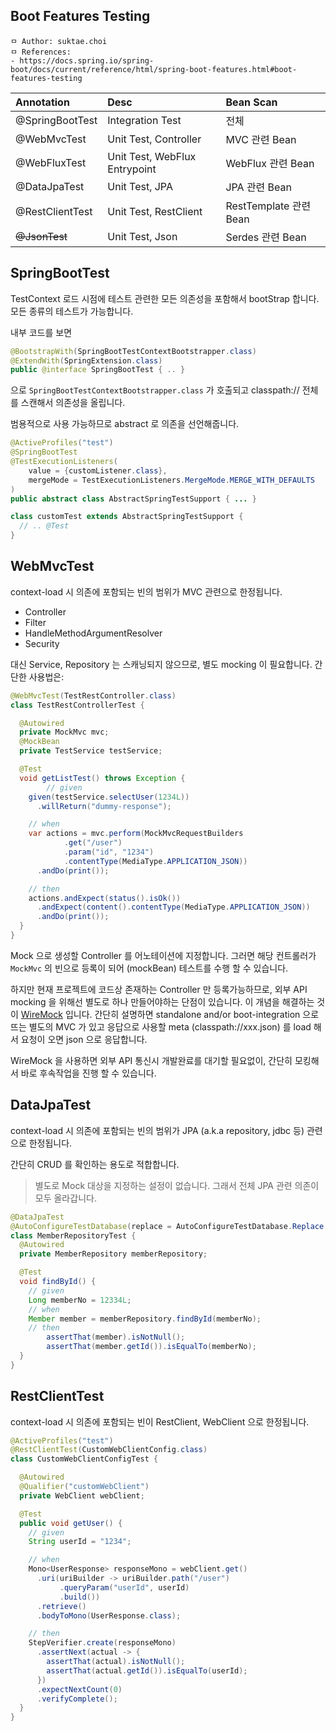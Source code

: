 ## Boot Features Testing

```
ㅁ Author: suktae.choi
ㅁ References:
- https://docs.spring.io/spring-boot/docs/current/reference/html/spring-boot-features.html#boot-features-testing
```

| Annotation      | Desc                          | Bean Scan              |
| :-------------- | :---------------------------- | :--------------------- |
| @SpringBootTest | Integration Test              | 전체                   |
| @WebMvcTest     | Unit Test, Controller         | MVC 관련 Bean          |
| @WebFluxTest    | Unit Test, WebFlux Entrypoint | WebFlux 관련 Bean      |
| @DataJpaTest    | Unit Test, JPA                | JPA 관련 Bean          |
| @RestClientTest | Unit Test, RestClient         | RestTemplate 관련 Bean |
| ~~@JsonTest~~   | Unit Test, Json               | Serdes 관련 Bean       |

## SpringBootTest

TestContext 로드 시점에 테스트 관련한 모든 의존성을 포함해서 bootStrap 합니다. 모든 종류의 테스트가 가능합니다.

내부 코드를 보면

```java
@BootstrapWith(SpringBootTestContextBootstrapper.class)
@ExtendWith(SpringExtension.class)
public @interface SpringBootTest { .. }
```

으로 `SpringBootTestContextBootstrapper.class` 가 호출되고 classpath:// 전체를 스캔해서 의존성을 올립니다.

범용적으로 사용 가능하므로 abstract 로 의존을 선언해줍니다.

```java
@ActiveProfiles("test")
@SpringBootTest
@TestExecutionListeners(
    value = {customListener.class},
    mergeMode = TestExecutionListeners.MergeMode.MERGE_WITH_DEFAULTS
)
public abstract class AbstractSpringTestSupport { ... }
```

```java
class customTest extends AbstractSpringTestSupport {
  // .. @Test
}
```

## WebMvcTest

context-load 시 의존에 포함되는 빈의 범위가 MVC 관련으로 한정됩니다.

- Controller
- Filter
- HandleMethodArgumentResolver
- Security

대신 Service, Repository 는 스캐닝되지 않으므로,  별도 mocking 이 필요합니다. 간단한 사용법은:

```java
@WebMvcTest(TestRestController.class)
class TestRestControllerTest {

  @Autowired
  private MockMvc mvc;
  @MockBean
  private TestService testService;

  @Test
  void getListTest() throws Exception {
		// given
    given(testService.selectUser(1234L))
      .willReturn("dummy-response");

    // when
    var actions = mvc.perform(MockMvcRequestBuilders
			.get("/user")
			.param("id", "1234")
			.contentType(MediaType.APPLICATION_JSON))
      .andDo(print());

    // then
    actions.andExpect(status().isOk())
      .andExpect(content().contentType(MediaType.APPLICATION_JSON))
      .andDo(print());
  }
}
```

Mock 으로 생성할 Controller 를 어노테이션에 지정합니다. 그러면 해당 컨트롤러가 `MockMvc` 의 빈으로 등록이 되어 (mockBean) 테스트를 수행 할 수 있습니다.

하지만 현재 프로젝트에 코드상 존재하는 Controller 만 등록가능하므로, 외부 API mocking 을 위해선 별도로 하나 만들어야하는 단점이 있습니다. 이 개념을 해결하는 것이 [WireMock](http://wiremock.org/docs/configuration/) 입니다. 간단히 설명하면 standalone and/or boot-integration 으로 뜨는 별도의 MVC 가 있고 응답으로 사용할 meta (classpath://xxx.json) 를 load 해서 요청이 오면 json 으로 응답합니다.

WireMock 을 사용하면 외부 API 통신시 개발완료를 대기할 필요없이, 간단히 모킹해서 바로 후속작업을 진행 할 수 있습니다.

## DataJpaTest

context-load 시 의존에 포함되는 빈의 범위가 JPA (a.k.a repository, jdbc 등) 관련으로 한정됩니다.

간단히 CRUD 를 확인하는 용도로 적합합니다.

> 별도로 Mock 대상을 지정하는 설정이 없습니다. 그래서 전체 JPA 관련 의존이 모두 올라갑니다.

```java
@DataJpaTest
@AutoConfigureTestDatabase(replace = AutoConfigureTestDatabase.Replace.NONE)
class MemberRepositoryTest {
  @Autowired
  private MemberRepository memberRepository;

  @Test
  void findById() {
    // given
    Long memberNo = 12334L;
    // when
    Member member = memberRepository.findById(memberNo);
    // then
		assertThat(member).isNotNull();
		assertThat(member.getId()).isEqualTo(memberNo);
  }
}
```

## RestClientTest

context-load 시 의존에 포함되는 빈이 RestClient, WebClient 으로 한정됩니다.

```java
@ActiveProfiles("test")
@RestClientTest(CustomWebClientConfig.class)
class CustomWebClientConfigTest {

  @Autowired
  @Qualifier("customWebClient")
  private WebClient webClient;

  @Test
  public void getUser() {
    // given
    String userId = "1234";

    // when
    Mono<UserResponse> responseMono = webClient.get()
      .uri(uriBuilder -> uriBuilder.path("/user")
           .queryParam("userId", userId)
           .build())
      .retrieve()
      .bodyToMono(UserResponse.class);

    // then
    StepVerifier.create(responseMono)
      .assertNext(actual -> {
        assertThat(actual).isNotNull();
        assertThat(actual.getId()).isEqualTo(userId);
      })
      .expectNextCount(0)
      .verifyComplete();
  }
}
```